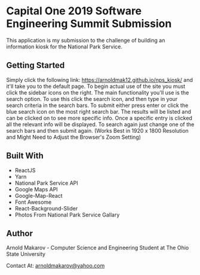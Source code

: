 # Capital One 2019 Software Engineering Summit Submission
This application is my submission to the challenge of building an information kiosk for the National Park Service.

## Getting Started
Simply click the following link: https://arnoldmak12.github.io/nps_kiosk/ and it'll take you to the default page. To begin actual use of the site you must click the sidebar icons on the right. The main functionality you'll use is the search option. To use this click the search icon, and then type in your search criteria in the search bars. To submit either press enter or click the blue search icon on the most right search bar. The results will be listed and can be clicked on to see more specific info. Once a specific entry is clicked all the relevant info will be displayed. To search again just change one of the search bars and then submit again. 
(Works Best in 1920 x 1800 Resolution and Might Need to Adjust the Browser's Zoom Setting)

## Built With
- ReactJS
- Yarn
- National Park Service API
- Google Maps API
- Google-Map-React
- Font Awesome
- React-Background-Slider
- Photos From National Park Service Gallary

## Author
Arnold Makarov - Computer Science and Engineering Student at The Ohio State University

Contact At: arnoldmakarov@yahoo.com
